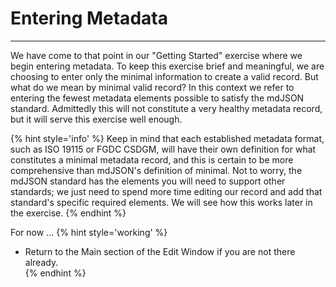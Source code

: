 # Entering Metadata
---

We have come to that point in our "Getting Started" exercise where we begin entering metadata.  To keep this exercise brief and meaningful, we are choosing to enter only the minimal information to create a valid record.  But what do we mean by minimal valid record?  In this context we refer to entering the fewest metadata elements possible to satisfy the mdJSON standard.  Admittedly this will not constitute a very healthy metadata record, but it will serve this exercise well enough.  

{% hint style='info' %}
  Keep in mind that each established metadata format, such as ISO 19115 or FGDC CSDGM, will have their own definition for what constitutes a minimal metadata record, and this is certain to be more comprehensive than mdJSON's definition of minimal.  Not to worry, the mdJSON standard has the elements you will need to support other standards; we just need to spend more time editing our record and add that standard's specific required elements.  We will see how this works later in the exercise.
{% endhint %}

For now ...
{% hint style='working' %}
  * Return to the <span class="md-section">Main</span> section of the <span class="md-window">Edit Window</span> if you are not there already.     
{% endhint %}
